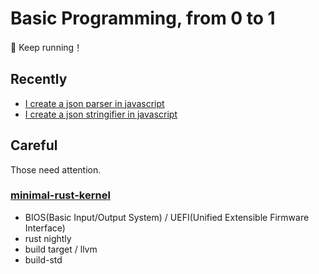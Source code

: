 # Basic Programming, from 0 to 1

🏃 Keep running！

## Recently

- [I create a json parser in javascript](./js-design/json.parse.js)
- [I create a json stringifier in javascript](./js-design/json.stringify.js)

## Careful

Those need attention.

### [minimal-rust-kernel](https://os.phil-opp.com/minimal-rust-kernel/)

- BIOS(Basic Input/Output System) / UEFI(Unified Extensible Firmware Interface)
- rust nightly
- build target / llvm
- build-std
